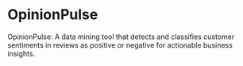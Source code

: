 # OpinionPulse
OpinionPulse: A data mining tool that detects and classifies customer sentiments in reviews as positive or negative for actionable business insights.
